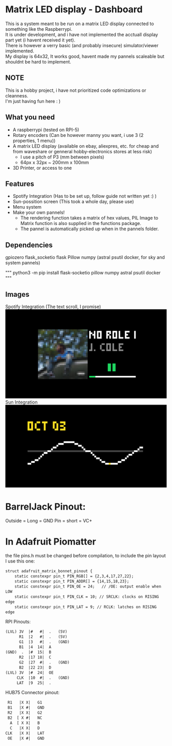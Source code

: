 # Matrix LED display - Dashboard

This is a system meant to be run on a matrix LED display connected to something like the Raspberrypi.  
It is under development, and i have not implemented the acctuall display part yet (i havent received it yet).  
There is however a verry basic (and probably insecure) simulator/viewer implemented.  
My display is 64x32, It works good, havent made my pannels scaleable but shouldnt be hard to implement.

## NOTE

This is a hobby project, i have not prioritized code optimizations or cleanness.  
I'm just having fun here : )

## What you need

* A raspberrypi (tested on RPI-5)
* Rotary encoders (Can be however manny you want, i use 3 (2 properties, 1 menu))
* A matrix LED display (available on ebay, aliexpres, etc. for cheap and from waveshare or genneral hobby-electronics stores at less risk)
    * I use a pitch of P3 (mm between pixels)
    * 64px x 32px ~ 200mm x 100mm
* 3D Printer, or access to one

## Features

* Spotify Integration (Has to be set up, follow guide not written yet :) )
* Sun-possition screen (This took a whole day, please use)
* Menu system
* Make your own pannels!
  * The rendering function takes a matrix of hex values, PIL Image to Matrix function is also supplied in the functions package.
  * The pannel is automatically picked up when in the pannels folder.

## Dependencies

gpiozero flask_socketio flask Pillow numpy (astral psutil docker, for sky and system pannels)

"""
python3 -m pip install flask-socketio pillow numpy astral psutil docker
"""

## Images
Spotify Integration (The text scroll, I promise)
![Spotify Integration](./images/Spotify_Illustration.png)
Sun Integration
![Sun Integration](./images/Sun_Illustration.png)


# BarrelJack Pinout:

Outside = Long  = GND
Pin     = short = VC+

# In Adafruit Piomatter

the file pins.h must be changed before compilation, to include the pin layout  
I use this one: 
```
struct adafruit_matrix_bonnet_pinout {
    static constexpr pin_t PIN_RGB[] = {2,3,4,17,27,22};
    static constexpr pin_t PIN_ADDR[] = {14,15,18,23};
    static constexpr pin_t PIN_OE = 24;   // /OE: output enable when LOW
    static constexpr pin_t PIN_CLK = 10; // SRCLK: clocks on RISING edge
    static constexpr pin_t PIN_LAT = 9; // RCLK: latches on RISING edge
```

RPI Pinouts:  
```
(LVL) 3V  |#   #|  .   (5V)
      R1  |2   #|  .   (5V)
      G1  |3   #|  .   (GND)
      B1  |4  14|  A
(GND)  .  |#  15|  B
      R2  |17 18|  C
      G2  |27  #|  .   (GND)
      B2  |22 23|  D
(LVL) 3V  |#  24|  OE
     CLK  |10  #|  .   (GND)
     LAT  |9  25|  .
```

HUB75 Connector pinout:  

```
 R1   |X X|   G1
 B1   |X #|   GND
 R2   |X X|   G2
 B2  [ X #|   NC
  A  [ X X|   B
  C   |X X|   D
CLK   |X X|   LAT
 OE   |X #|   GND
```
